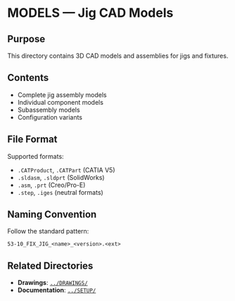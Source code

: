 # MODELS — Jig CAD Models

## Purpose

This directory contains 3D CAD models and assemblies for jigs and fixtures.

## Contents

- Complete jig assembly models
- Individual component models
- Subassembly models
- Configuration variants

## File Format

Supported formats:
- `.CATProduct`, `.CATPart` (CATIA V5)
- `.sldasm`, `.sldprt` (SolidWorks)
- `.asm`, `.prt` (Creo/Pro-E)
- `.step`, `.iges` (neutral formats)

## Naming Convention

Follow the standard pattern:
```
53-10_FIX_JIG_<name>_<version>.<ext>
```

## Related Directories

- **Drawings**: [`../DRAWINGS/`](../DRAWINGS/)
- **Documentation**: [`../SETUP/`](../SETUP/)
